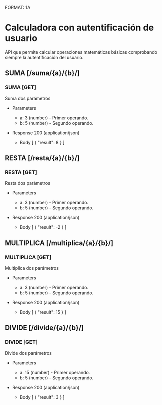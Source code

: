 FORMAT: 1A

# Calculadora con autentificación de usuario

API que permite calcular operaciones matemáticas básicas comprobando siempre la autentificación del usuario.

## SUMA [/suma/{a}/{b}/]

### SUMA [GET]

Suma dos parámetros

+ Parameters
    + a: 3 (number) - Primer operando.
    + b: 5 (number) - Segundo operando.

+ Response 200 (application/json)

    + Body
        [
            {
                "result": 8
            }
        ]
        
## RESTA [/resta/{a}/{b}/]

### RESTA [GET]

Resta dos parámetros

+ Parameters
    + a: 3 (number) - Primer operando.
    + b: 5 (number) - Segundo operando.

+ Response 200 (application/json)

    + Body
        [
            {
                "result": -2
            }
        ]
        
## MULTIPLICA [/multiplica/{a}/{b}/]

### MULTIPLICA [GET]
    
Multiplica dos parámetros

+ Parameters
    + a: 3 (number) - Primer operando.
    + b: 5 (number) - Segundo operando.

+ Response 200 (application/json)

    + Body
        [
            {
                "result": 15
            }
        ]

## DIVIDE [/divide/{a}/{b}/]

### DIVIDE [GET]

Divide dos parámetros

+ Parameters
    + a: 15 (number) - Primer operando.
    + b: 5 (number) - Segundo operando.

+ Response 200 (application/json)

    + Body
        [
            {
                "result": 3
            }
        ]

